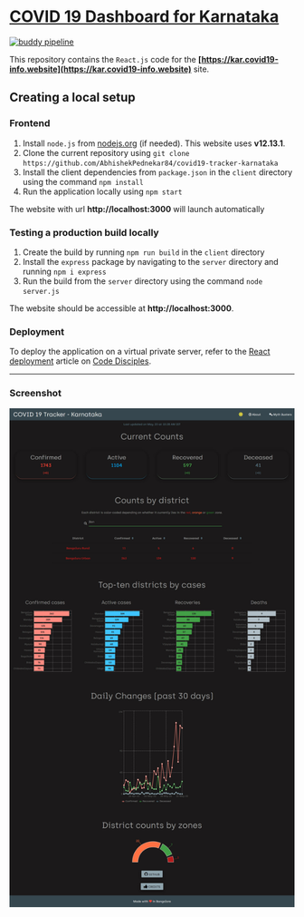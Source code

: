 # [COVID 19 Dashboard for Karnataka](https://kar.covid19-info.website)

[![buddy pipeline](https://app.buddy.works/abhiap/covid19-tracker-karnataka/pipelines/pipeline/258489/badge.svg?token=738f35b97ec3ce6a9a115c59e582b088fde6fcee2a92780b69cf9e293e60d114 "buddy pipeline")](https://app.buddy.works/abhiap/covid19-tracker-karnataka/pipelines/pipeline/258489)

This repository contains the `React.js` code for the **[https://kar.covid19-info.website](https://kar.covid19-info.website)** site.

## Creating a local setup
### Frontend
1. Install `node.js` from [nodejs.org](https://nodejs.org/en/) (if needed). This website uses **v12.13.1**.
2. Clone the current repository using `git clone https://github.com/AbhishekPednekar84/covid19-tracker-karnataka`
3. Install the client dependencies from `package.json` in the `client` directory using the command `npm install`
4. Run the application locally using `npm start`

The website with url **http://localhost:3000** will launch automatically

### Testing a production build locally
1. Create the build by running `npm run build` in the `client` directory
2. Install the `express` package by navigating to the `server` directory and running `npm i express`
2. Run the build from the `server` directory using the command  `node server.js`

The website should be accessible at **http://localhost:3000**.

### Deployment
To deploy the application on a virtual private server, refer to the [React deployment](https://www.codedisciples.in/react-deployment.html) article on [Code Disciples](https://codedisciples.in).

---

### Screenshot
<p align="center"><img src="https://github.com/AbhishekPednekar84/covid19-tracker-karnataka/blob/master/client/src/assets/screenshot.jpg" alt="Home"></p>
